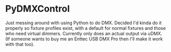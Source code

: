 # PyDMXControl

Just messing around with using Python to do DMX.
Decided I'd kinda do it properly so fixture profiles exist, with a default for normal fixtures and those who need virtual dimmers.
Currently only does an actual output via uDMX. (If someone wants to buy me an Enttec USB DMX Pro then I'll make it work with that too).
